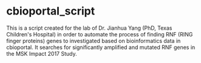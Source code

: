 # cbioportal_script
This is a script created for the lab of Dr. Jianhua Yang (PhD, Texas Children's Hospital) in order to automate the process of finding RNF (RING finger proteins) genes to investigated based on bioinformatics data in cbioportal. It searches for significantly amplified and mutated RNF genes in the MSK Impact 2017 Study.
